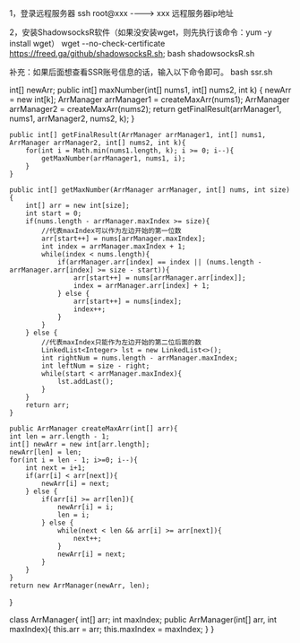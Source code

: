 1，登录远程服务器
	ssh root@xxx	----> xxx 远程服务器ip地址

2，安装ShadowsocksR软件（如果没安装wget，则先执行该命令：yum -y install wget）
	wget --no-check-certificate https://freed.ga/github/shadowsocksR.sh; bash shadowsocksR.sh

补充：如果后面想查看SSR账号信息的话，输入以下命令即可。
	bash ssr.sh




int[] newArr;
    public int[] maxNumber(int[] nums1, int[] nums2, int k) {
        newArr = new int[k];
        ArrManager arrManager1 = createMaxArr(nums1); 
        ArrManager arrManager2 = createMaxArr(nums2); 
        return getFinalResult(arrManager1, nums1, arrManager2, nums2, k);
    }

    public int[] getFinalResult(ArrManager arrManager1, int[] nums1, ArrManager arrManager2, int[] nums2, int k){
        for(int i = Math.min(nums1.length, k); i >= 0; i--){
            getMaxNumber(arrManager1, nums1, i);
        }
    }

    public int[] getMaxNumber(ArrManager arrManager, int[] nums, int size){
        int[] arr = new int[size];
        int start = 0;
        if(nums.length - arrManager.maxIndex >= size){
            //代表maxIndex可以作为左边开始的第一位数
            arr[start++] = nums[arrManager.maxIndex];
            int index = arrManager.maxIndex + 1;
            while(index < nums.length){
                if(arrManager.arr[index] == index || (nums.length - arrManager.arr[index] >= size - start)){
                    arr[start++] = nums[arrManager.arr[index]];
                    index = arrManager.arr[index] + 1;
                } else {
                    arr[start++] = nums[index];
                    index++;
                }
            }
        } else {
            //代表maxIndex只能作为左边开始的第二位后面的数
            LinkedList<Integer> lst = new LinkedList<>();
            int rightNum = nums.length - arrManager.maxIndex;
            int leftNum = size - right;
            while(start < arrManager.maxIndex){
                lst.addLast();
            }
        }
        return arr;
    }

    public ArrManager createMaxArr(int[] arr){
    int len = arr.length - 1;
    int[] newArr = new int[arr.length];
    newArr[len] = len;
    for(int i = len - 1; i>=0; i--){
        int next = i+1;
        if(arr[i] < arr[next]){
            newArr[i] = next;
        } else {
            if(arr[i] >= arr[len]){
                newArr[i] = i;
                len = i;
            } else {
                while(next < len && arr[i] >= arr[next]){
                    next++;
                }
                newArr[i] = next;
            }
        }
    }
    return new ArrManager(newArr, len);
}

class ArrManager{
    int[] arr;
    int maxIndex;
    public ArrManager(int[] arr, int maxIndex){
        this.arr = arr;
        this.maxIndex = maxIndex;
    }
}
